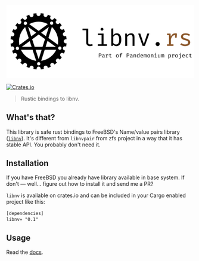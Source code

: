 ![libnv](libnv.png)

[![Crates.io](https://img.shields.io/crates/v/libnv.svg)](https://crates.io/crates/libwhisper)
> Rustic bindings to libnv.

## What's that?
This library is safe rust bindings to FreeBSD's Name/value pairs library ([`libnv`](man)). It's different from `libnvpair` from zfs project in a way that it has stable API.
You probably don't need it.
## Installation
If you have FreeBSD you already have library available in base system. If don't — well... figure out how to install it and send me a PR?

`libnv` is available on crates.io and can be included in your Cargo enabled project like this:

```
[dependencies]
libnv= "0.1"
```
## Usage
Read the [docs](https://docs.rs/libnv).



[man]: https://www.freebsd.org/cgi/man.cgi?query=nv
